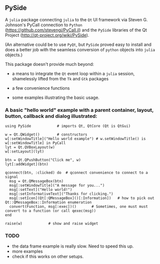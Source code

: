 ## PySide 


A `julia` package connecting `julia` to the `Qt` UI framework via
Steven G. Johnson's PyCall connection to `Python`
(https://github.com/stevengj/PyCall.jl) and the `PySide` libraries of
the Qt Project (http://qt-project.org/wiki/PySide).

(An alternative could be to use `PyQt`, but `PySide` proved easy to
install and does a better job with the seamless conversion of `python`
objects into `julia` objects.)


This package doesn't provide much beyond:

* a means to integrate the `Qt` event loop within a `julia` session, shamelessly lifted from the `Tk` and `Gtk` packages

* a few convenience functions

* some examples illustrating the basic usage.


### A basic "hello world" example with a parent container, layout, button, callback and dialog illustrated:

```
using PySide			# imports Qt, QtCore (Qt is QtGui)

w = Qt.QWidget()		# constructors
w[:setWindowTitle]("Hello world example") # w.setWindowTitle() is w[:setWindowTitle] in PyCall
lyt = Qt.QVBoxLayout(w)
w[:setLayout](lyt)

btn = Qt.QPushButton("Click me", w)
lyt[:addWidget](btn)

qconnect(btn, :clicked) do	# qconnect convenience to connect to a signal
  msg = Qt.QMessageBox(btn)
  msg[:setWindowTitle]("A message for you...")
  msg[:setText]("Hello world!")
  msg[:setInformativeText]("Thanks for clicking.")
  msg[:setIcon](Qt[:QMessageBox]()[:Information])   # how to pick out Qt::QMessageBox::Information enumeration
  convert(Function, msg[:exec])()       # Sometimes, one must must convert to a function (or call qexec(msg))
end

raise(w)			# show and raise widget
```


### TODO

* the data frame example is really slow. Need to speed this up.
* more examples
* check if this works on other setups.
